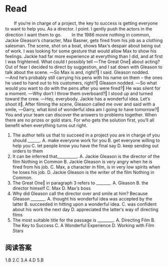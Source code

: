 # Read
　　If you‘re in charge of a project, the key to success is getting everyone to want to help you. As a director. I point. I gently push the actors in the direction I want them to go.
　　In the 1986 movie nothing in common, Jackie Gleason‘s character, Max Basner, gets fired from his job as a clothing salesman. The scene, shot on a boat, shows Max‘s despair about being out of work. I was looking for some gesture that would allow Max to show his feelings. Jackie had far more experience at everything than I did, and at first I was frightened. What could I possibly tell ―The Great One‖ about acting? Out of fear I decided to direct by suggestion, and I sat down with Gleason to talk about the scene. ―So Max is and, right?‖ I said. Gleason nodded. ―And he‘s probably still carrying his pens with his name on them – the ones he used to hand out to his customers, right?‖ Gleason nodded. ―So what would you want to do with the pens after you were fired?‖ He was silent for a moment. ―Why don‘t I throw them overboard?‖ I stood up and turned toward the crew. ―Hey, everybody. Jackie has a wonderful idea. Let‘s shoot it‖. After filming the scene, Gleason called me over and said with a smile, ―Garry, what kind of wonderful idea am I going to have tomorrow?‖ You and your team can discover the answers to problems together. When there are no prizes or gold stars. For who gets the solution first, you‘ll all benefit when everything turns out right. 
1. The author tells us that to succeed in a project you are in charge of you should ______.
A. make everyone work for you 
B. get everyone willing to help you 
C. let people know you have the final say 
D. keep sending out orders to them 
2. It can be inferred that__________.
A. Jackie Gleason is the director of the film Nothing in Common 
B. Jackie Gleason is very angry when he is fired from his job.
C. Max, a character in film, is in very low spirits when he loses his job. 
D. Jackie Gleason is the writer of the film Nothing in Common. 
3. The Great One‖ in paragraph 3 refers to _______. 
A. Gleason B. the director himself C. Max D. Max‘s boss
4. Why did Gleason call the director over and smile at him? Because Gleason _______. 
A. thought his wonderful idea was accepted by the latter 
B. succeeded in hitting upon a wonderful idea. 
C. was confident about his work the next day 
D. appreciated the latter‘s way of directing films
5. The most suitable title for the passage is ________. 
A. Directing Film 
B. The Key to Success
C. A Wonderful Experience 
D. Working with Film Stars
## 阅读答案
1.B
2.C
3.A
4.D
5.B
